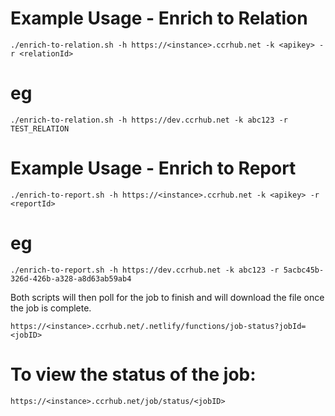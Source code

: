 # Example Usage - Enrich to Relation

`./enrich-to-relation.sh -h https://<instance>.ccrhub.net -k <apikey> -r <relationId>`

# eg

`./enrich-to-relation.sh -h https://dev.ccrhub.net -k abc123 -r TEST_RELATION`

# Example Usage - Enrich to Report

`./enrich-to-report.sh -h https://<instance>.ccrhub.net -k <apikey> -r <reportId>`

# eg

`./enrich-to-report.sh -h https://dev.ccrhub.net -k abc123 -r 5acbc45b-326d-426b-a328-a8d63ab59ab4`

Both scripts will then poll for the job to finish and will download the file once the job is complete.

`https://<instance>.ccrhub.net/.netlify/functions/job-status?jobId=<jobID>`

# To view the status of the job:

`https://<instance>.ccrhub.net/job/status/<jobID>`
